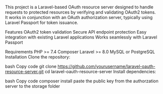 This project is a Laravel-based OAuth resource server designed to handle requests to protected resources by verifying and validating OAuth2 tokens. It works in conjunction with an OAuth authorization server, typically using Laravel Passport for token issuance.


Features
OAuth2 token validation
Secure API endpoint protection
Easy integration with existing Laravel applications
Works seamlessly with Laravel Passport


Requirements
PHP >= 7.4
Composer
Laravel >= 8.0
MySQL or PostgreSQL
Installation
Clone the repository:

bash
Copy code
git clone https://github.com/yourusername/laravel-oauth-resource-server.git
cd laravel-oauth-resource-server
Install dependencies:

bash
Copy code
composer install
paste the public key from the authorzation server to the storage folder

